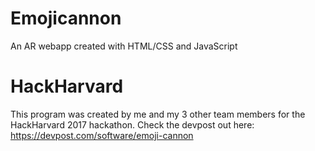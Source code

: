 # Emojicannon
An AR webapp created with HTML/CSS and JavaScript
# HackHarvard
This program was created by me and my 3 other team members for the HackHarvard 2017 hackathon. Check the devpost out here: https://devpost.com/software/emoji-cannon
